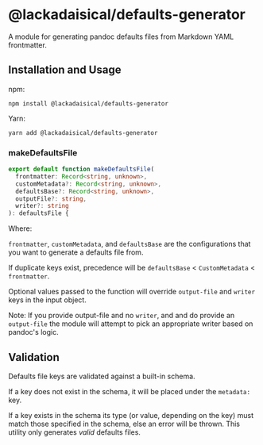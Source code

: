 # @lackadaisical/defaults-generator

A module for generating pandoc defaults files from Markdown YAML frontmatter.

## Installation and Usage

npm:

`npm install @lackadaisical/defaults-generator`

Yarn:

`yarn add @lackadaisical/defaults-generator`

### makeDefaultsFile

```typescript
export default function makeDefaultsFile(
  frontmatter: Record<string, unknown>,
  customMetadata?: Record<string, unknown>,
  defaultsBase?: Record<string, unknown>,
  outputFile?: string,
  writer?: string
): defaultsFile {
```

Where:

`frontmatter`, `customMetadata`, and `defaultsBase` are the configurations that you want to generate a defaults file from.

If duplicate keys exist, precedence will be `defaultsBase` < `CustomMetadata` < `frontmatter`.

Optional values passed to the function will override `output-file` and `writer` keys in the input object.

Note: If you provide output-file and no `writer`, and and do provide an `output-file` the module will attempt to pick an appropriate writer based on pandoc's logic.

## Validation

Defaults file keys are validated against a built-in schema.

If a key does not exist in the schema, it will be placed under the `metadata:` key.

If a key exists in the schema its type (or value, depending on the key) must match those specified in the schema, else an error will be thrown. This utility only generates *valid* defaults files.
